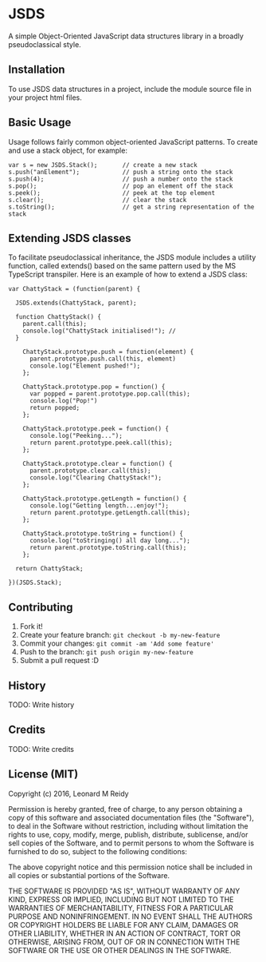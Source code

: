 # JSDS

A simple Object-Oriented JavaScript data structures library in a broadly pseudoclassical style. 

## Installation

To use JSDS data structures in a project, include the module source
file in your project html files.

## Basic Usage

Usage follows fairly common object-oriented JavaScript patterns. To create and 
use a stack object, for example:

    var s = new JSDS.Stack(); 		// create a new stack
    s.push("anElement"); 		    // push a string onto the stack
    s.push(4);			 	        // push a number onto the stack
    s.pop();			 	        // pop an element off the stack
    s.peek();			 	        // peek at the top element
    s.clear();			 	        // clear the stack
    s.toString();		 	        // get a string representation of the stack

## Extending JSDS classes
To facilitate pseudoclassical inheritance, the JSDS module includes a
utility function, called extends() based on the same pattern used by the
MS TypeScript transpiler. Here is an example of how to extend a JSDS 
class: 

    var ChattyStack = (function(parent) {

      JSDS.extends(ChattyStack, parent);

      function ChattyStack() {
        parent.call(this);
        console.log("ChattyStack initialised!"); // 
      }

        ChattyStack.prototype.push = function(element) {
          parent.prototype.push.call(this, element)
          console.log("Element pushed!");
        };

        ChattyStack.prototype.pop = function() {
          var popped = parent.prototype.pop.call(this);
          console.log("Pop!")
          return popped;
        };

        ChattyStack.prototype.peek = function() {
          console.log("Peeking...");
          return parent.prototype.peek.call(this);
        };

        ChattyStack.prototype.clear = function() {
          parent.prototype.clear.call(this);
          console.log("Clearing ChattyStack!");
        };

        ChattyStack.prototype.getLength = function() {
          console.log("Getting length...enjoy!");
          return parent.prototype.getLength.call(this);
        };

        ChattyStack.prototype.toString = function() {
          console.log("toStringing() all day long...");
          return parent.prototype.toString.call(this);
        };

      return ChattyStack;

    })(JSDS.Stack);

## Contributing

1. Fork it!
2. Create your feature branch: `git checkout -b my-new-feature`
3. Commit your changes: `git commit -am 'Add some feature'`
4. Push to the branch: `git push origin my-new-feature`
5. Submit a pull request :D

## History

TODO: Write history

## Credits

TODO: Write credits

## License (MIT)

Copyright (c) 2016, Leonard M Reidy

Permission is hereby granted, free of charge, to any person obtaining a copy of this software and associated documentation files (the "Software"), to deal in the Software without restriction, including without limitation the rights to use, copy, modify, merge, publish, distribute, sublicense, and/or sell copies of the Software, and to permit persons to whom the Software is furnished to do so, subject to the following conditions:

The above copyright notice and this permission notice shall be included in all copies or substantial portions of the Software.

THE SOFTWARE IS PROVIDED "AS IS", WITHOUT WARRANTY OF ANY KIND, EXPRESS OR IMPLIED, INCLUDING BUT NOT LIMITED TO THE WARRANTIES OF MERCHANTABILITY, FITNESS FOR A PARTICULAR PURPOSE AND NONINFRINGEMENT. IN NO EVENT SHALL THE AUTHORS OR COPYRIGHT HOLDERS BE LIABLE FOR ANY CLAIM, DAMAGES OR OTHER LIABILITY, WHETHER IN AN ACTION OF CONTRACT, TORT OR OTHERWISE, ARISING FROM, OUT OF OR IN CONNECTION WITH THE SOFTWARE OR THE USE OR OTHER DEALINGS IN THE SOFTWARE.
